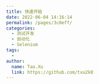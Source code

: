 ```yaml
---
title: 快速开始
date: 2022-06-04 14:16:14
permalink: /pages/3c0eff/
categories:
  - 测试开发
  - 自动化
  - Selenium
tags:
  - 
author: 
  name: Tao.Xu
  link: https://github.com/txu2k8
---
```

